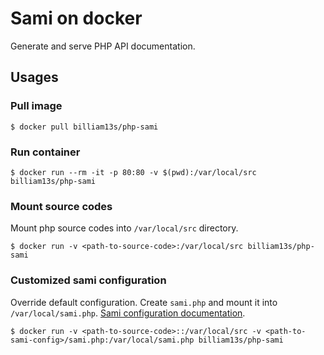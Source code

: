 # Sami on docker

Generate and serve PHP API documentation.

## Usages

### Pull image

```
$ docker pull billiam13s/php-sami
```

### Run container

```
$ docker run --rm -it -p 80:80 -v $(pwd):/var/local/src billiam13s/php-sami
```

### Mount source codes

Mount php source codes into `/var/local/src` directory.

```
$ docker run -v <path-to-source-code>:/var/local/src billiam13s/php-sami
```

### Customized sami configuration

Override default configuration. Create `sami.php` and mount it into `/var/local/sami.php`. [Sami configuration documentation](https://github.com/FriendsOfPHP/Sami#configuration).

```
$ docker run -v <path-to-source-code>::/var/local/src -v <path-to-sami-config>/sami.php:/var/local/sami.php billiam13s/php-sami
```
